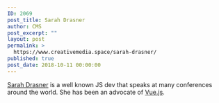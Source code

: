 ```yaml
---
ID: 2069
post_title: Sarah Drasner
author: CMS
post_excerpt: ""
layout: post
permalink: >
  https://www.creativemedia.space/sarah-drasner/
published: true
post_date: 2018-10-11 00:00:00
---
```

<a href="https://sarahdrasnerdesign.com/">Sarah Drasner</a> is a well known JS dev that speaks at many conferences around the world. She has been an advocate of <a href="https://vuejs.org/">Vue.js</a>.